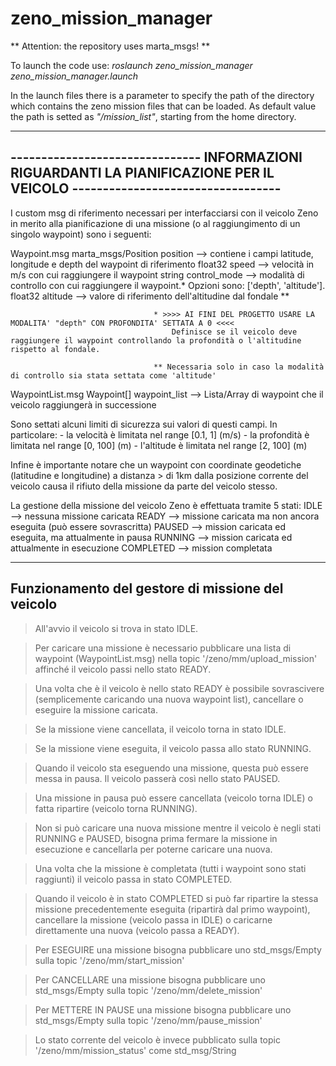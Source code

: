 # zeno_mission_manager


** Attention: the repository uses marta_msgs! **

To launch the code use:
 *roslaunch zeno_mission_manager zeno_mission_manager.launch*

In the launch files there is a parameter to specify the path of the directory which contains the zeno mission files that can be loaded.
As default value the path is setted as *"/mission_list"*, starting from the home directory.


--------------------------------------------------------------------------------------------------------------------------------------
-------------------------------     INFORMAZIONI RIGUARDANTI LA PIANIFICAZIONE PER IL VEICOLO       ----------------------------------
--------------------------------------------------------------------------------------------------------------------------------------

I custom msg di riferimento necessari per interfacciarsi con il veicolo Zeno in merito alla pianificazione di una missione (o al raggiungimento di un singolo waypoint) sono i seguenti:

Waypoint.msg
    marta_msgs/Position position  --> contiene i campi latitude, longitude e depth del waypoint di riferimento
    float32 speed                 --> velocità in m/s con cui raggiungere il waypoint
    string control_mode           --> modalità di controllo con cui raggiungere il waypoint.* Opzioni sono: ['depth', 'altitude']. 
    float32 altitude              --> valore di riferimento dell'altitudine dal fondale ** 
                                    
                                    * >>>> AI FINI DEL PROGETTO USARE LA MODALITA' "depth" CON PROFONDITA' SETTATA A 0 <<<<
                                        Definisce se il veicolo deve raggiungere il waypoint controllando la profondità o l'altitudine rispetto al fondale. 
                                    
                                    ** Necessaria solo in caso la modalità di controllo sia stata settata come 'altitude'

WaypointList.msg
    Waypoint[] waypoint_list        --> Lista/Array di waypoint che il veicolo raggiungerà in successione


Sono settati alcuni limiti di sicurezza sui valori di questi campi. 
In particolare:
    - la velocità è limitata nel range      [0.1, 1] (m/s)
    - la profondità è limitata nel range    [0, 100] (m)
    - l'altitude è limitata nel range       [2, 100] (m)

Infine è importante notare che un waypoint con coordinate geodetiche (latitudine e longitudine) a distanza > di 1km dalla posizione corrente del veicolo causa il rifiuto della missione da parte del veicolo stesso.


La gestione della missione del veicolo Zeno è effettuata tramite 5 stati:
    IDLE        --> nessuna missione caricata
    READY       --> missione caricata ma non ancora eseguita (può essere sovrascritta)
    PAUSED      --> mission caricata ed eseguita, ma attualmente in pausa
    RUNNING     --> mission caricata ed attualmente in esecuzione
    COMPLETED   --> mission completata


----------------------------------------------------
Funzionamento del gestore di missione del veicolo
----------------------------------------------------

> All'avvio il veicolo si trova in stato IDLE.

> Per caricare una missione è necessario pubblicare una lista di waypoint (WaypointList.msg) nella topic '/zeno/mm/upload_mission' affinché il veicolo passi nello stato READY. 

> Una volta che è il veicolo è nello stato READY è possibile sovrascivere (semplicemente caricando una nuova waypoint list), cancellare o eseguire la missione caricata. 

> Se la missione viene cancellata, il veicolo torna in stato IDLE.

> Se la missione viene eseguita, il veicolo passa allo stato RUNNING.

> Quando il veicolo sta eseguendo una missione, questa può essere messa in pausa. Il veicolo passerà così nello stato PAUSED.

> Una missione in pausa può essere cancellata (veicolo torna IDLE) o fatta ripartire (veicolo torna RUNNING).

> Non si può caricare una nuova missione mentre il veicolo è negli stati RUNNING e PAUSED, bisogna prima fermare la missione in esecuzione e cancellarla per poterne caricare una nuova.

> Una volta che la missione è completata (tutti i waypoint sono stati raggiunti) il veicolo passa in stato COMPLETED.

> Quando il veicolo è in stato COMPLETED si può far ripartire la stessa missione precedentemente eseguita (ripartirà dal primo waypoint), cancellare la missione (veicolo passa in IDLE) o caricarne direttamente una nuova (veicolo passa a READY).

> Per ESEGUIRE una missione bisogna pubblicare uno std_msgs/Empty sulla topic '/zeno/mm/start_mission'

> Per CANCELLARE una missione bisogna pubblicare uno std_msgs/Empty sulla topic '/zeno/mm/delete_mission'

> Per METTERE IN PAUSE una missione bisogna pubblicare uno std_msgs/Empty sulla topic '/zeno/mm/pause_mission'

> Lo stato corrente del veicolo è invece pubblicato sulla topic '/zeno/mm/mission_status' come std_msg/String


